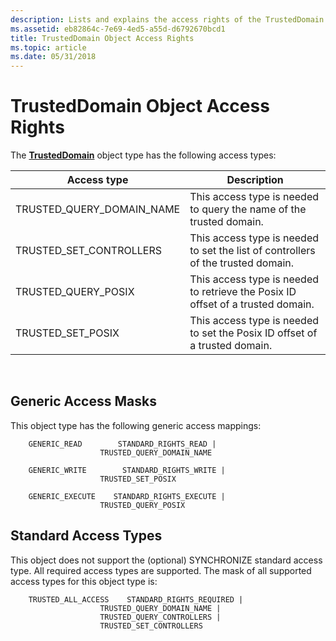 ```yaml
---
description: Lists and explains the access rights of the TrustedDomain object.
ms.assetid: eb82864c-7e69-4ed5-a55d-d6792670bcd1
title: TrustedDomain Object Access Rights
ms.topic: article
ms.date: 05/31/2018
---
```


# TrustedDomain Object Access Rights

The [**TrustedDomain**](trusteddomain-object.md) object type has the following access types:



| Access type                  | Description                                                                      |
|------------------------------|----------------------------------------------------------------------------------|
| TRUSTED\_QUERY\_DOMAIN\_NAME | This access type is needed to query the name of the trusted domain.              |
| TRUSTED\_SET\_CONTROLLERS    | This access type is needed to set the list of controllers of the trusted domain. |
| TRUSTED\_QUERY\_POSIX        | This access type is needed to retrieve the Posix ID offset of a trusted domain.  |
| TRUSTED\_SET\_POSIX          | This access type is needed to set the Posix ID offset of a trusted domain.       |



 

## Generic Access Masks

This object type has the following generic access mappings:

``` syntax
    GENERIC_READ        STANDARD_RIGHTS_READ |
                    TRUSTED_QUERY_DOMAIN_NAME

    GENERIC_WRITE        STANDARD_RIGHTS_WRITE |
                    TRUSTED_SET_POSIX

    GENERIC_EXECUTE    STANDARD_RIGHTS_EXECUTE |
                    TRUSTED_QUERY_POSIX
```

## Standard Access Types

This object does not support the (optional) SYNCHRONIZE standard access type. All required access types are supported. The mask of all supported access types for this object type is:

``` syntax
    TRUSTED_ALL_ACCESS    STANDARD_RIGHTS_REQUIRED |
                    TRUSTED_QUERY_DOMAIN_NAME |
                    TRUSTED_QUERY_CONTROLLERS |
                    TRUSTED_SET_CONTROLLERS
```

 

 



